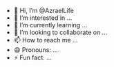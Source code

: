 - 👋 Hi, I’m @AzraelLife
- 👀 I’m interested in ...
- 🌱 I’m currently learning ...
- 💞️ I’m looking to collaborate on ...
- 📫 How to reach me ...
- 😄 Pronouns: ...
- ⚡ Fun fact: ...

<!---
AzraelLife/AzraelLife is a ✨ special ✨ repository because its `README.md` (this file) appears on your GitHub profile.
You can click the Preview link to take a look at your changes.
--->
